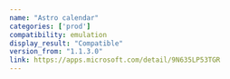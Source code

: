 ```yaml
---
name: "Astro calendar"
categories: ['prod']
compatibility: emulation
display_result: "Compatible"
version_from: "1.1.3.0"
link: https://apps.microsoft.com/detail/9N635LP53TGR
---
```

